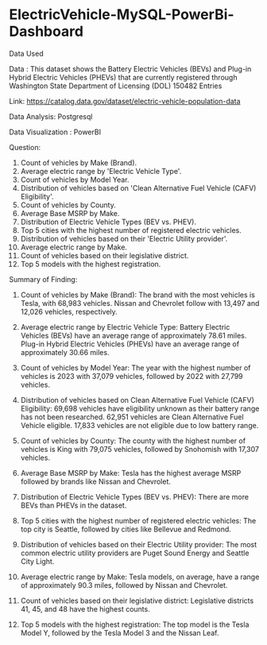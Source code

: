 # ElectricVehicle-MySQL-PowerBi-Dashboard


Data Used

Data : This dataset shows the Battery Electric Vehicles (BEVs) and Plug-in Hybrid Electric Vehicles (PHEVs) that are currently registered through Washington State Department of Licensing (DOL)
       150482 Entries

Link: https://catalog.data.gov/dataset/electric-vehicle-population-data

Data Analysis: Postgresql

Data Visualization : PowerBI

Question:

1. Count of vehicles by Make (Brand).
2. Average electric range by 'Electric Vehicle Type'.
3. Count of vehicles by Model Year.
4. Distribution of vehicles based on 'Clean Alternative Fuel Vehicle (CAFV) Eligibility'.
5. Count of vehicles by County.
6. Average Base MSRP by Make.
7. Distribution of Electric Vehicle Types (BEV vs. PHEV).
8. Top 5 cities with the highest number of registered electric vehicles.
9. Distribution of vehicles based on their 'Electric Utility provider'.
10. Average electric range by Make.
11. Count of vehicles based on their legislative district.
12. Top 5 models with the highest registration.


Summary of Finding:
1. Count of vehicles by Make (Brand):
The brand with the most vehicles is Tesla, with 68,983 vehicles.
Nissan and Chevrolet follow with 13,497 and 12,026 vehicles, respectively.

2. Average electric range by Electric Vehicle Type:
Battery Electric Vehicles (BEVs) have an average range of approximately 78.61 miles.
Plug-in Hybrid Electric Vehicles (PHEVs) have an average range of approximately 30.66 miles.

3. Count of vehicles by Model Year:
The year with the highest number of vehicles is 2023 with 37,079 vehicles, followed by 2022 with 27,799 vehicles.

4. Distribution of vehicles based on Clean Alternative Fuel Vehicle (CAFV) Eligibility:
69,698 vehicles have eligibility unknown as their battery range has not been researched.
62,951 vehicles are Clean Alternative Fuel Vehicle eligible.
17,833 vehicles are not eligible due to low battery range.

5. Count of vehicles by County:
The county with the highest number of vehicles is King with 79,075 vehicles, followed by Snohomish with 17,307 vehicles.

6. Average Base MSRP by Make:
Tesla has the highest average MSRP followed by brands like Nissan and Chevrolet.

7. Distribution of Electric Vehicle Types (BEV vs. PHEV):
There are more BEVs than PHEVs in the dataset.

8. Top 5 cities with the highest number of registered electric vehicles:
The top city is Seattle, followed by cities like Bellevue and Redmond.

9. Distribution of vehicles based on their Electric Utility provider:
The most common electric utility providers are Puget Sound Energy and Seattle City Light.

10. Average electric range by Make:
Tesla models, on average, have a range of approximately 90.3 miles, followed by Nissan and Chevrolet.

11. Count of vehicles based on their legislative district:
Legislative districts 41, 45, and 48 have the highest counts.

12. Top 5 models with the highest registration:
The top model is the Tesla Model Y, followed by the Tesla Model 3 and the Nissan Leaf.
